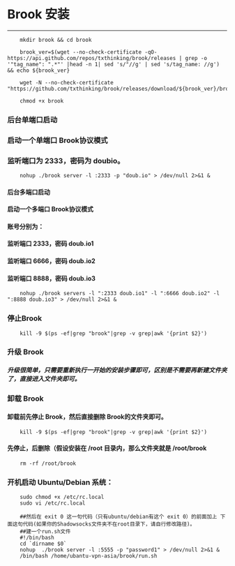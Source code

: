 #   Brook 安装
  ---     
        mkdir brook && cd brook

        brook_ver=$(wget --no-check-certificate -qO- https://api.github.com/repos/txthinking/brook/releases | grep -o '"tag_name": ".*"' |head -n 1| sed 's/"//g' | sed 's/tag_name: //g') && echo ${brook_ver}

        wget -N --no-check-certificate "https://github.com/txthinking/brook/releases/download/${brook_ver}/brook"

        chmod +x brook

### 后台单端口启动
### 启动一个单端口 Brook协议模式
### 监听端口为 2333，密码为 doubio。
        nohup ./brook server -l :2333 -p "doub.io" > /dev/null 2>&1 &

#### 后台多端口启动
#### 启动一个多端口 Brook协议模式
#### 账号分别为：
#### 监听端口 2333，密码 doub.io1
#### 监听端口 6666，密码 doub.io2
#### 监听端口 8888，密码 doub.io3
 
        nohup ./brook servers -l ":2333 doub.io1" -l ":6666 doub.io2" -l ":8888 doub.io3" > /dev/null 2>&1 &

### 停止Brook
        kill -9 $(ps -ef|grep "brook"|grep -v grep|awk '{print $2}')

### 升级 Brook
##### 升级很简单，只需要重新执行一开始的安装步骤即可，区别是不需要再新建文件夹了，直接进入文件夹即可。

### 卸载 Brook
#### 卸载前先停止 Brook，然后直接删除 Brook的文件夹即可。
        kill -9 $(ps -ef|grep "brook"|grep -v grep|awk '{print $2}')
#### 先停止，后删除（假设安装在 /root 目录内，那么文件夹就是 /root/brook
        rm -rf /root/brook

### 开机启动 Ubuntu/Debian 系统：
        sudo chmod +x /etc/rc.local
        sudo vi /etc/rc.local

        ##然后在 exit 0 这一句代码（只有ubuntu/debian有这个 exit 0）的前面加上 下面这句代码(如果你的Shadowsocks文件夹不在root目录下，请自行修改路径)。
        ##建一个run.sh文件
        #!/bin/bash
        cd `dirname $0`
        nohup  ./brook server -l :5555 -p "password1" > /dev/null 2>&1 &
        /bin/bash /home/ubantu-vpn-asia/brook/run.sh